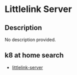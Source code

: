# Littlelink Server

## Description

No description provided.

## k8 at home search

- [littlelink-server](https://nanne.dev/k8s-at-home-search/#/littlelink-server)
